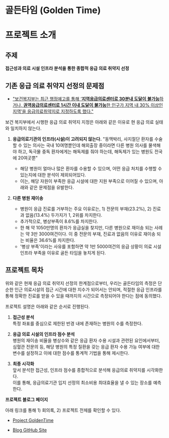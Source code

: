# 골든타임 (Golden Time)

# 프로젝트 소개
## 주제
**접근성과 의료 시설 인프라 분석을 통한 종합적 응급 의료 취약지 선정**

## 기존 응급 의료 취약지 선정의 문제점

- ["보건복지부는 최근 행정예고를 통해 ‘**지역응급의료센터로 30분내 도달이 불가능**하거나, **권역응급의료센터로 1시간 이내 도달이 불가능**한 인구가 지역 내 30% 이상인 지역’을 응급의료취약지로 지정하도록 했다."](http://www.docdocdoc.co.kr/news/articleView.html?idxno=1038322)

보건 복지부에서 시행한 응급 의료 취약지 지정은 아래와 같은 이유로 현 응급 의료 실태와 일치하지 않는다.

1. **응급의료기관의 인프라(시설)이 고려되지 않는다.**
"동맥박리, 사지절단 환자를 수술할 수 있는 의사는 국내 10여명뿐인데 해외출장 중이라면 다른 병원 의사를 물색해야 하고, 독극물 중독 환자에게는 해독제를 줘야 하는데, 해독제가 있는 병원도 전국에 20여곳뿐"
    - 해당 병원이 얼마나 많은 환자를 수용할 수 있으며, 어떤 응급 처치를 수행할 수 있는지에 대한 분석이 제외되어있다.
    - 이는, 해당 자원이 부족한 응급 시설에 대한 지원 부족으로 이어질 수 있으며, 아래와 같은 문제점을 유발한다.  
  
2. **다른 병원 재이송**
    - 병원이 응급 진료를 거부하는 주요 이유로는,  1) 전문의 부재(23.2%), 2) 진료과 없음(13.4%) 두가지가 1, 2위를 차지한다.
    - 추가적으로, 병상부족이 8.6%를 차지한다.
    - 한 해 약 1050만명의 환자가 응급실을 찾지만, 다른 병원으로 재이송 되는 사례는 약 3만 3000여건이다. 이 중 전문의 부재, 진료과 없음의 이유로 재이송 되는 비율은 36.6%를 차지한다. 
    - '병상 부족'이라는 사유를 포함하면 약 1만 5000여건의 응급 상황이 의료 시설 인프라 부족을 이유로 골든 타임을 놓치게 된다.

## 프로젝트 목차

위와 같은 현재 응급 의료 취약지 선정의 한계점으로부터, 우리는 골든타임의 측정은 단순한 인근 의료시설의 접근 시간에 대한 지수가 되어서는 안되며, 적절한 응급 인프라를 통해 정확한 진료를 받을 수 있을 때까지의 시간으로 측정되어야 한다는 점에 동의했다.
  
프로젝트 설명은 아래와 같은 순서로 진행된다.
  
  1. **접근성 분석**  
특정 좌표를 중심으로 제한된 반경 내에 존재하는 병원의 수를 측정한다.  

  2. **응급 의료 시설의 인프라 점수 분석**  
병원의 재이송 비율을 병상수와 같은 응급 환자 수용 시설과 관련된 요인에서부터, 심혈관 전문의 등, 해당 병원의 특정 질환을 갖는 응급 환자 수용 가능 여부에 대한 변수를 설정하고 이에 대한 점수를 통계적 기법을 통해 제시한다.  

  3. **최종 시각화**  
앞서 분석한 접근성, 인프라 점수를 종합적으로 분석해 응급의료 취약지를 시각화한다.  
이를 통해, 응급의료기관 입지 선정의 최소비용 최대효율을 낼 수 있는 장소를 예측한다.

**프로젝트 블로그 페이지**  

아래 링크를 통해 1) 회의록, 2) 프로젝트 전체를 확인할 수 있다.  

- [Project GoldenTime](https://ds2020-goldentime.netlify.app/)

- [Blog GitHub Site](https://github.com/YoonHoJeong/ds_2020_goldentime_blog)
